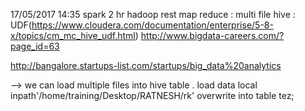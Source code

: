 17/05/2017
14:35
spark 2 hr
hadoop rest
map reduce : multi file
hive : UDF(https://www.cloudera.com/documentation/enterprise/5-8-x/topics/cm_mc_hive_udf.html)
http://www.bigdata-careers.com/?page_id=63


http://bangalore.startups-list.com/startups/big_data%20analytics


--> we can load multiple files into hive table .
load data local inpath'/home/training/Desktop/RATNESH/rk' overwrite into table tez; 


